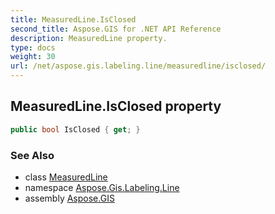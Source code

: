 ```yaml
---
title: MeasuredLine.IsClosed
second_title: Aspose.GIS for .NET API Reference
description: MeasuredLine property. 
type: docs
weight: 30
url: /net/aspose.gis.labeling.line/measuredline/isclosed/
---
```

## MeasuredLine.IsClosed property

```csharp
public bool IsClosed { get; }
```

### See Also

* class [MeasuredLine](../)
* namespace [Aspose.Gis.Labeling.Line](../../measuredline/)
* assembly [Aspose.GIS](../../../)


